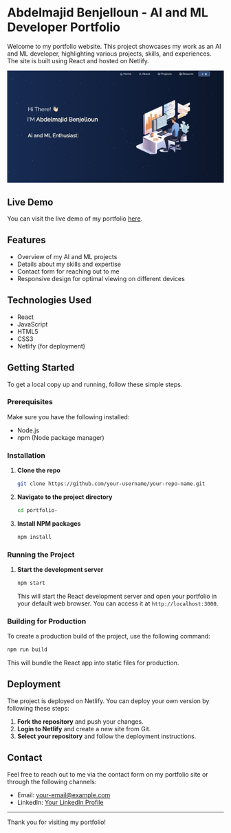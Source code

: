 
# Abdelmajid Benjelloun - AI and ML Developer Portfolio

Welcome to my portfolio website. This project showcases my work as an AI and ML developer, highlighting various projects, skills, and experiences. The site is built using React and hosted on Netlify.

![Portfolio Screenshot](Images/me1.png)

## Live Demo

You can visit the live demo of my portfolio [here](https://abdelmajidbenjelloun.netlify.app/).

## Features

- Overview of my AI and ML projects
- Details about my skills and expertise
- Contact form for reaching out to me
- Responsive design for optimal viewing on different devices

## Technologies Used

- React
- JavaScript
- HTML5
- CSS3
- Netlify (for deployment)

## Getting Started

To get a local copy up and running, follow these simple steps.

### Prerequisites

Make sure you have the following installed:

- Node.js
- npm (Node package manager)

### Installation

1. **Clone the repo**

   ```sh
   git clone https://github.com/your-username/your-repo-name.git
   ```

2. **Navigate to the project directory**

   ```sh
   cd portfolio-
   ```

3. **Install NPM packages**

   ```sh
   npm install
   ```

### Running the Project

1. **Start the development server**

   ```sh
   npm start
   ```

   This will start the React development server and open your portfolio in your default web browser. You can access it at `http://localhost:3000`.

### Building for Production

To create a production build of the project, use the following command:

```sh
npm run build
```

This will bundle the React app into static files for production.

## Deployment

The project is deployed on Netlify. You can deploy your own version by following these steps:

1. **Fork the repository** and push your changes.
2. **Login to Netlify** and create a new site from Git.
3. **Select your repository** and follow the deployment instructions.

## Contact

Feel free to reach out to me via the contact form on my portfolio site or through the following channels:

- Email: [your-email@example.com](mailto:abdelmajidbenjelloun5@gmail.com)
- LinkedIn: [Your LinkedIn Profile]([https://www.linkedin.com/in/your-profile](https://www.linkedin.com/in/abdelmajid-benjelloun-538649218/))

---

Thank you for visiting my portfolio!

```
